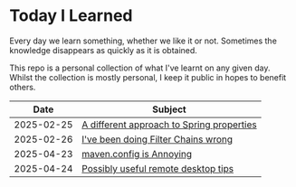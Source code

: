 # Today I Learned

Every day we learn something, whether we like it or not. Sometimes the knowledge disappears as quickly as it is obtained.

This repo is a personal collection of what I've learnt on any given day. Whilst the collection is mostly personal, I keep it public in hopes to benefit others.

| Date       | Subject                                                                                           |
| ---------- | ------------------------------------------------------------------------------------------------- |
| 2025-02-25 | [A different approach to Spring properties](/topics/a-different-approach-to-spring-properties.md) |
| 2025-02-26 | [I've been doing Filter Chains wrong](/topics/ive-been-doing-filter-chains-wrong.md)              |
| 2025-04-23 | [maven.config is Annoying](/topics/maven-config-is-annoying.md)                                   |
| 2025-04-24 | [Possibly useful remote desktop tips](/topics/possibly-useful-remote-desktop-tips.md)             |

